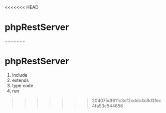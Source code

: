 <<<<<<< HEAD
# phpRestServer
=======
# phpRestServer 

1. include
2. extends
3. type code
4. run

>>>>>>> 204075df611c3cf2cddc4c8d3fec4fa53c544656
